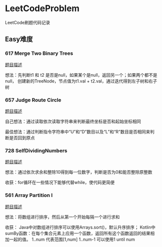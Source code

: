 # LeetCodeProblem
LeetCode刷题代码记录

## Easy难度
### 617 Merge Two Binary Trees
[题目描述](https://leetcode.com/problems/merge-two-binary-trees/description/)

想法：先判断t1 和 t2 是否是null，如果某个是null，返回另一个；如果两个都不是null，
创建新的TreeNode，节点值为t1.val + t2.val，通过迭代得到左子树和右子树

### 657 Judge Route Circle
[题目描述](https://leetcode.com/problems/judge-route-circle/description/)

自己想法：通过读取依次读取字符串来判断最终坐标是否和起始坐标相同

最佳想法：通过判断指令字符串中“U”和“D”数目以及“L”和“R”数目是否相同来判断是否回到原点

### 728 SelfDividingNumbers
[题目描述](https://leetcode.com/problems/self-dividing-numbers/description/)

 想法：通过依次求余和整除10得到每一位数字，判断是否为0和能否整除原整数
 
 收获：for循环在一些情况下能够代替while，使代码更简便
 
 ### 561 Array Partition I
 [题目描述](https://leetcode.com/problems/array-partition-i/description/)
 
 想法：将数组进行排序，然后从第一个开始每隔一个进行求和
 
 收获：
 Java中对数组进行排序可以使用Arrays.sort()，默认升序排序；
 Kotlin中sumBy函数：在每个集合元素上应用一个函数，返回所有这个函数返回的结果相加一起的值。
 1..num 代表范围\[1,num\]
 1..num-1 可以使用1 until num
                
                
            